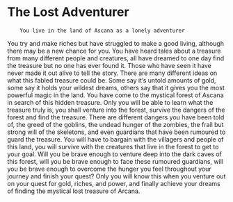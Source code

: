 # The Lost Adventurer
	    You live in the land of Ascana as a lonely adventurer
  You try and make riches but have struggled to make a good living, although there may be a new 
  chance for you. You have heard tales about a treasure from many different
  people and creatures, all have dreamed to one day find the treasure but no one 
  has ever found it. Those who have seen it have never made it out alive to tell the 
  story. There are many different ideas on what this fabled treasure could be. 
  Some say it’s untold amounts of gold, some say it holds your wildest dreams,
  others say that it gives you the most powerful magic in the land. You have come 
  to the mystical forest of Ascana in search of this hidden treasure. Only you will 
  be able to learn what the treasure truly is, you shall venture into the forest, 
  survive the dangers of the forest and find the treasure. There are different
  dangers you have been told of, the greed of the goblins, the undead hunger of 
  the zombies, the frail but strong will of the skeletons, and even guardians that 
  have been rumoured to guard the treasure. You will have to bargain with the 
  villagers and people of this land, you will survive with the creatures that live in
  the forest to get to your goal. Will you be brave enough to venture deep into the 
  dark caves of this forest, will you be brave enough to face these rumoured 
  guardians, will you be brave enough to overcome the hunger you feel throughout 
  your journey and finish your quest? Only you will know this when you venture 
  out on your quest for gold, riches, and power, and finally achieve your dreams 
  of finding the mystical lost treasure of Arcana.
